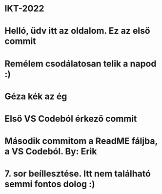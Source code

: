 # IKT-2022
# Helló, üdv itt az oldalom. Ez az első commit
# Remélem csodálatosan telik a napod :)
# Géza kék az ég
# Első VS Codeból érkező commit
# Második commitom a ReadME fáljba, a VS Codeból. By: Erik
# 7. sor beíllesztése. Itt nem található semmi fontos dolog :)